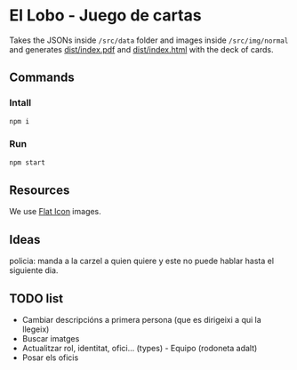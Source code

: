 # El Lobo - Juego de cartas

Takes the JSONs inside `/src/data` folder and images inside `/src/img/normal` and generates [dist/index.pdf](dist/index.pdf) and [dist/index.html](https://el-lobo.netlify.com/) with the deck of cards.

## Commands

### Intall

```bash
npm i
```

### Run

```bash
npm start
```

## Resources

We use [Flat Icon](https://www.flaticon.com) images.

## Ideas

policia: manda a la carzel a quien quiere y este no puede hablar hasta el siguiente dia.

## TODO list

- Cambiar descripcións a primera persona (que es dirigeixi a qui la llegeix)
- Buscar imatges
- Actualitzar rol, identitat, ofici... (types) - Equipo (rodoneta adalt)
- Posar els oficis
